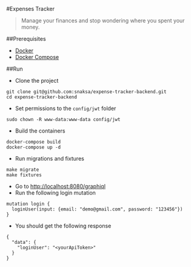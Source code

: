 #Expenses Tracker
> Manage your finances and stop wondering where you spent your money.

##Prerequisites
- [Docker](https://docs.docker.com/get-docker/)
- [Docker Compose](https://docs.docker.com/compose/install/)

##Run 
- Clone the project
```
git clone git@github.com:snaksa/expense-tracker-backend.git
cd expense-tracker-backend
```

- Set permissions to the `config/jwt` folder
```
sudo chown -R www-data:www-data config/jwt
```

- Build the containers
```
docker-compose build
docker-compose up -d
```

- Run migrations and fixtures
```
make migrate
make fixtures
```

- Go to [http://localhost:8080/graphiql](http://localhost:8080/graphiql)
- Run the following login mutation
```
mutation login {
  loginUser(input: {email: "demo@gmail.com", password: "123456"})
}
```
- You should get the following response
```
{
  "data": {
    "loginUser": "<yourApiToken>"
  }
}
```
